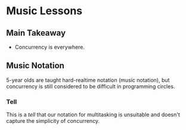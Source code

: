 
# Music Lessons

## Main Takeaway

- Concurrency is everywhere.

## Music Notation

5-year olds are taught hard-realtime notation (music notation), but concurrency is still considered to be difficult in programming circles.

### Tell

This is a *tell* that our notation for multitasking is unsuitable and doesn't capture the simplicity of concurrency.











